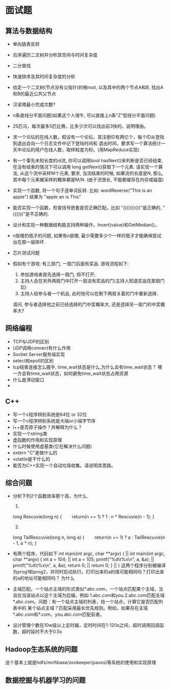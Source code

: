 # 面试题

## 算法与数据结构

- 单向链表反转
- 后序遍历二叉树并分析其空间与时间复杂度
- 二分查找
- 快速排序及其时间复杂度的分析
- 给定一个二叉树(节点没有父指针)的根root, 以及其中的两个节点A和B, 找出A和B的最近公共父节点
- 汉诺塔最小完成次数?
- n条直线分平面问题(如果这个人很牛, 可以直接上n条"Z"型线分平面问题)
- 25匹马，每次最多5匹比赛，比多少次可以找出前3快的。说明理由。
- 求一个论坛的在线人数，假设有一个论坛，其注册ID有两亿个，每个ID从登陆到退出会向一个日志文件中记下登陆时间和
  退出时间，要求写一个算法统计一天中论坛的用户在线人数，取样粒度为秒。(用MapReduce实现)
- 有一个事先未知长度的id流, 你可以调用bool hasNext()来判断是否已经结束, 在没有结束的情况下可以调用
  long getNext()获取下一个元素. 请实现一个算法, 从这个流中采样M个元素, 要求, 当流结束的时候, 如果流的长度是N,
  那么, 其中每个元素被采样的概率都是M/N.  (由于流很长, 不能都缓存在内存或磁盘)
- 实现一个函数, 将一个句子逐单词反转. 比如:
  wordReverse("This is an apple") 结果为 "apple an is This"
- 能否实现一个函数，检查括号嵌套是否正确匹配。比如 "({()()}{})"是正确的, "({(}))"是不正确的.
- 设计和实现一种数据结构能支持两种操作，Insert(value)和GetMedian()。
- n层楼扔瓶子的问题, 如果有n层楼, 最少需要多少个一样的瓶子才能确保尝试出在那一层摔坏.
- 芯片测试问题
- 假如有个游戏: 有三扇门, 一扇门后面有奖品. 游戏流程如下: 
  1. 参加游戏者首先选择一扇门, 但不打开;
  2. 主持人会在另外两扇门中打开一扇没有奖品的门(主持人知道奖品在那扇门后)
  3. 主持人给参与者一个机会, 此时他可以在剩下两扇关着的门中重新选择.
  
  请问, 参与者选择他之前已经选择的门中奖概率大, 还是选择另一扇门的中奖概率大?

## 网络编程

- TCP与UDP的区别
- UDP调用connect有什么作用
- Socket Server服务端实现
- select和epoll的区别
- tcp结束连接怎么握手, time_wait状态是什么,为什么会有time_wait状态？
  哪一方会有time_wait状态，如何避免time_wait状态占用资源
- 什么是滑动窗口
- 

## C++

- 写一个c程序辨别系统是64位 or 32位 
- 写一个c程序辨别系统是大端or小端字节序
- i++是否原子操作？并解释为什么？
- 实现一个string类
- 虚函数的作用和实现原理
- 什么时候使用虚基类(它在解决什么问题)
- extern "C"是做什么的
- volatile是干什么的
- 能否为C++实现一个自动垃圾收集。请说明其思路。

## 综合问题

- 分析下列2个函数效率那个高，为什么.
  
  1. 
  long Rescuvie(long n) 
  {
  　　return(n == 1) ? 1 : n * Rescuvie(n - 1);
  }
  
  2.
  long TailRescuvie(long n, long a) 
  {
  　　return(n == 1) ? a : TailRescuvie(n - 1, a * n);
  }
  
- 有两个程序，代码如下
  int main(int argc, char **argv) {   ||  int main(int argc, char **argv) {
      int a = 104;                    ||      int a = 105;
      printf("%d\t%x\n", a, &a);      ||      printf("%d\t%x\n", a, &a);
      return 0;                       ||      return 0;
  }                                   ||  }
  这两个程序分别被编译为prog1和prog2，并同时启动执行，打印出来的a的值可能相同吗？打印出来的a的地址可能相同吗？
  为什么
  
- 主域匹配。一个站点主域的形式类似*.abc.com，一个站点匹配某个主域，当且仅当该站点以这个主域为后缀。例如
  1.abc.com和you.2.abc.com匹配主域*.abc.com。问题：有一个站点主域的列表，给一个站点，计算它是否匹配列表中的
  某个站点主域？匹配采用最长优先规则。例如，如果存在主域*.abc.com和*.com，you.abc.com匹配前者。

- 设计管理个数在10w级以上定时器，定时时间在1-120s之间，超时调用回调函数，超时延时不大于0.5s

## Hadoop生态系统的问题
这个基本上就是hdfs/mr/hbase/zookeeper(paxos)等系统的使用和实现原理

## 数据挖掘与机器学习的问题

